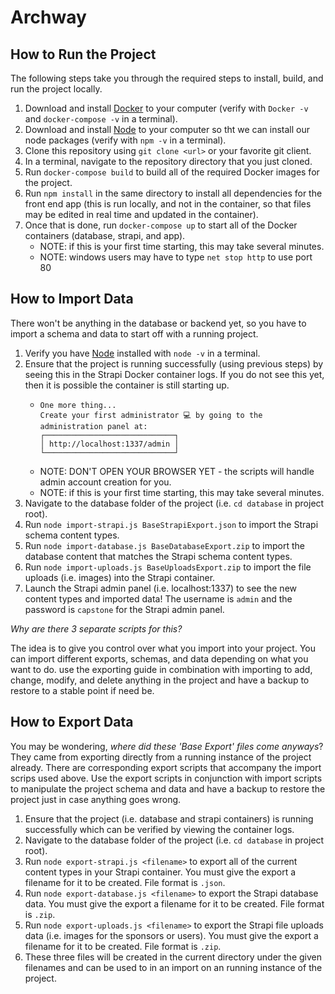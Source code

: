 # Archway

## How to Run the Project

The following steps take you through the required steps to install, build, and run the project locally.

1. Download and install [Docker](https://www.docker.com/products/docker-desktop) to your computer (verify with `Docker -v` and `docker-compose -v` in a terminal).
1. Download and install [Node](https://nodejs.org/en/download/) to your computer so tht we can install our node packages (verify with `npm -v` in a terminal).
2. Clone this repository using `git clone <url>` or your favorite git client.
3. In a terminal, navigate to the repository directory that you just cloned.
4. Run `docker-compose build` to build all of the required Docker images for the project.
5. Run `npm install` in the same directory to install all dependencies for the front end app (this is run locally, and not in the container, so that files may be edited in real time and updated in the container).
6. Once that is done, run `docker-compose up` to start all of the Docker containers (database, strapi, and app).
    - NOTE: if this is your first time starting, this may take several minutes.
    - NOTE: windows users may have to type `net stop http` to use port 80

## How to Import Data

There won't be anything in the database or backend yet, so you have to import a schema and data to start off with a running project.

1. Verify you have [Node](https://nodejs.org/en/download/) installed with `node -v` in a terminal.
2. Ensure that the project is running successfully (using previous steps) by seeing this in the Strapi Docker container logs. If you do not see this yet, then it is possible the container is still starting up.
   - ```
     One more thing...
     Create your first administrator 💻 by going to the administration panel at:
     ┌─────────────────────────────┐
     │ http://localhost:1337/admin │
     └─────────────────────────────┘
     ```
    - NOTE: DON'T OPEN YOUR BROWSER YET - the scripts will handle admin account creation for you.
    - NOTE: if this is your first time starting, this may take several minutes.
3. Navigate to the database folder of the project (i.e. `cd database` in project root).
4. Run `node import-strapi.js BaseStrapiExport.json` to import the Strapi schema content types.
5. Run `node import-database.js BaseDatabaseExport.zip` to import the database content that matches the Strapi schema content types.
6. Run `node import-uploads.js BaseUploadsExport.zip` to import the file uploads (i.e. images) into the Strapi container.
7. Launch the Strapi admin panel (i.e. localhost:1337) to see the new content types and imported data! The username is `admin` and the password is `capstone` for the Strapi admin panel.

*Why are there 3 separate scripts for this?*

The idea is to give you control over what you import into your project. You can import different exports, schemas, and data depending on what you want to do. use the exporting guide in combination with importing to add, change, modify, and delete anything in the project and have a backup to restore to a stable point if need be.

## How to Export Data

You may be wondering, *where did these 'Base Export' files come anyways*? They came from exporting directly from a running instance of the project already. There are corresponding export scripts that accompany the import scrips used above. Use the export scripts in conjunction with import scripts to manipulate the project schema and data and have a backup to restore the project just in case anything goes wrong.

1. Ensure that the project (i.e. database and strapi containers) is running successfully which can be verified by viewing the container logs.
1. Navigate to the database folder of the project (i.e. `cd database` in project root).
1. Run `node export-strapi.js <filename>` to export all of the current content types in your Strapi container. You must give the export a filename for it to be created. File format is `.json`.
1. Run `node export-database.js <filename>` to export the Strapi database data. You must give the export a filename for it to be created. File format is `.zip`.
1. Run `node export-uploads.js <filename>` to export the Strapi file uploads data (i.e. images for the sponsors or users). You must give the export a filename for it to be created. File format is `.zip`.
1. These three files will be created in the current directory under the given filenames and can be used to in an import on an running instance of the project.
